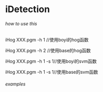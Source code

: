 # iDetection

###### how to use this
iHog XXX.pgm -h 1 //使用boyi的hog函数  

iHog XXX.pgm -h 2 //使用base的hog函数  

iHog XXX.pgm -h 1 -s 1//使用boyi的svm函数  

iHog XXX.pgm -h 1 -s 1//使用base的svm函数  

###### examples

